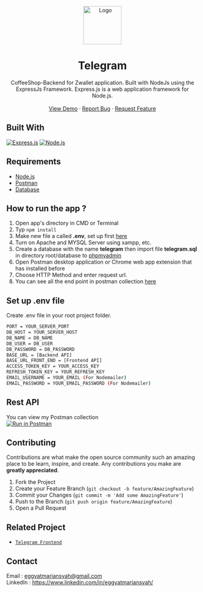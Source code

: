 <p align="center">
  <a href="https://github.com/eggyatma2908/Telegram-Backend">
    <img src="./screenshots/coffee-logo.png"  width="100px" alt="Logo" width="80">
  </a>
<h1 align="center">Telegram</h1>
  <p align="center">
   CoffeeShop-Backend for Zwallet application. Built with NodeJs using the ExpressJs Framework.
      Express.js is a web application framework for Node.js.
    <br />
  <br/>
    <a href="https://telegram-id.netlify.app">View Demo</a>
    ·
    <a href="https://github.com/eggyatma2908/Telegram-Backend">Report Bug</a>
    ·
    <a href="https://github.com/eggyatma2908/Telegram-Backend">Request Feature</a>
  </p>
  
## Built With
[![Express.js](https://img.shields.io/badge/Express-4.17.1-green?style=flat)](https://expressjs.com/en/starter/installing.html)
[![Node.js](https://img.shields.io/badge/NodeJs-v14-lightgreen?style=flat)](https://nodejs.org/)

## Requirements
* [Node.js](https://nodejs.org/en/)
* [Postman](https://www.getpostman.com/)
* [Database](coffeeshop.sql)


## How to run the app ?
1. Open app's directory in CMD or Terminal
2. Typ
```npm install```
3. Make new file a called **.env**, set up first [here](#set-up-env-file)
4. Turn on Apache and MYSQL Server using xampp, etc.
5. Create a database with the name **telegram** then  import file **telegram.sql** in directory root/database to [phpmyadmin](http://localhost/phpmyadmin)
6. Open Postman desktop application or Chrome web app extension that has installed before
7. Choose HTTP Method and enter request url.
8. You can see all the end point in postman collection [here](#rest-api)

## Set up .env file
Create .env file in your root project folder.<br>
```bash
PORT = YOUR_SERVER_PORT
DB_HOST = YOUR_SERVER_HOST
DB_NAME = DB_NAME
DB_USER = DB_USER
DB_PASSWORD = DB_PASSWORD
BASE_URL = [Backend API]
BASE_URL_FRONT_END = [Frontend API]
ACCESS_TOKEN_KEY = YOUR_ACCESS_KEY
REFRESH_TOKEN_KEY = YOUR_REFRESH_KEY
EMAIL_USERNAME = YOUR_EMAIL (For Nodemailer)
EMAIL_PASSWORD = YOUR_EMAIL_PASSWORD (For Nodemailer)
```

## Rest API
You can view my Postman collection </br>
[![Run in Postman](https://run.pstmn.io/button.svg)](https://app.getpostman.com/run-collection/abc8b64994ea84f3de6a)

## Contributing

Contributions are what make the open source community such an amazing place to be learn, inspire, and create. Any contributions you make are **greatly appreciated**.

1. Fork the Project
2. Create your Feature Branch (`git checkout -b feature/AmazingFeature`)
3. Commit your Changes (`git commit -m 'Add some AmazingFeature'`)
4. Push to the Branch (`git push origin feature/AmazingFeature`)
5. Open a Pull Request

## Related Project
* [`Telegram Frontend`](https://github.com/eggyatma2908/Telegram-Frontend)

## Contact
Email : eggyatmariansyah@gmail.com <br>
LinkedIn : https://www.linkedin.com/in/eggyatmariansyah/
